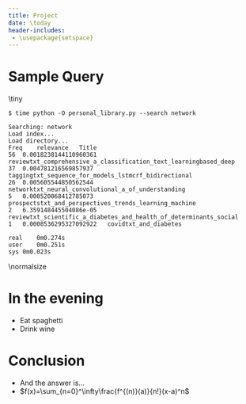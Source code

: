 ```yaml
---
title: Project
date: \today
header-includes:
 - \usepackage{setspace}
---
```


# Sample Query

\tiny
```
$ time python -O personal_library.py --search network

Searching: network
Load index...
Load directory...
Freq	relevance	Title
56	0.0018238144110960361	reviewtxt_comprehensive_a_classification_text_learningbased_deep
37	0.004781216569857937	taggingtxt_sequence_for_models_lstmcrf_bidirectional
26	0.005605544850562544	networktxt_neural_convolutional_a_of_understanding
5	0.000520068412785073	prospectstxt_and_perspectives_trends_learning_machine
2	6.359148445504086e-05	reviewtxt_scientific_a_diabetes_and_health_of_determinants_social
1	0.0008536295327092922	covidtxt_and_diabetes

real	0m0.274s
user	0m0.251s
sys	0m0.023s
```
\normalsize

# In the evening

- Eat spaghetti
- Drink wine

# Conclusion

- And the answer is...
- $f(x)=\sum_{n=0}^\infty\frac{f^{(n)}(a)}{n!}(x-a)^n$  
